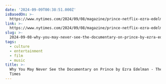 ```yaml
---
date: '2024-09-09T00:38:51.000Z'
isBasedOn: >-
  https://www.nytimes.com/2024/09/08/magazine/prince-netflix-ezra-edelman-documentary.html
link: >-
  https://www.nytimes.com/2024/09/08/magazine/prince-netflix-ezra-edelman-documentary.html
slug: >-
  2024-09-08-why-you-may-never-see-the-documentary-on-prince-by-ezra-edelman-the-new-york-times
tags:
  - culture
  - entertainment
  - film
  - music
title: >-
  Why You May Never See the Documentary on Prince by Ezra Edelman - The New York
  Times
---
```

 
